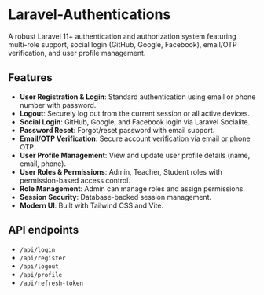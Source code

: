 # Laravel-Authentications

A robust Laravel 11+ authentication and authorization system featuring multi-role support, social login (GitHub, Google, Facebook), email/OTP verification, and user profile management.

## Features

- **User Registration & Login**: Standard authentication using email or phone number with password.
- **Logout**: Securely log out from the current session or all active devices.
- **Social Login**: GitHub, Google, and Facebook login via Laravel Socialite.
- **Password Reset**: Forgot/reset password with email support.
- **Email/OTP Verification**: Secure account verification via email or phone OTP.
- **User Profile Management**: View and update user profile details (name, email, phone).
- **User Roles & Permissions**: Admin, Teacher, Student roles with permission-based access control.
- **Role Management**: Admin can manage roles and assign permissions.
- **Session Security**: Database-backed session management.
- **Modern UI**: Built with Tailwind CSS and Vite.

## API endpoints

- `/api/login`
- `/api/register`
- `/api/logout`
- `/api/profile`
- `/api/refresh-token`

